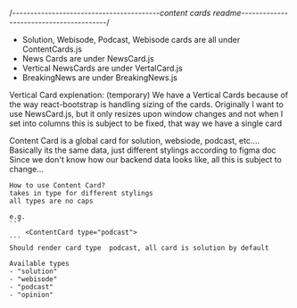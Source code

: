 /_-----------------------------------------content cards readme----------------------------------------_/

- Solution, Webisode, Podcast, Webisode cards are all under ContentCards.js
- News Cards are under NewsCard.js
- Vertical NewsCards are under VertalCard.js
- BreakingNews are under BreakingNews.js

Vertical Card explenation: (temporary)
We have a Vertical Cards because of the way react-bootstrap is handling sizing of the cards.
Originally I want to use NewsCard.js, but it only resizes upon window changes and not when I set into columns
this is subject to be fixed, that way we have a single card

Content Card is a global card for solution, websiode, podcast, etc....
Basically its the same data, just different stylings according to figma doc
Since we don't know how our backend data looks like, all this is subject to change...

    How to use Content Card?
    takes in type for different stylings
    all types are no caps

    e.g.
    ```
        <ContentCard type="podcast">
    ```
    Should render card type  podcast, all card is solution by default

    Available types
    - "solution"
    - "webisode"
    - "podcast"
    - "opinion"
